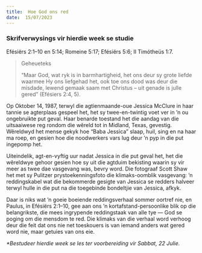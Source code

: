 ```yaml
---
title:  Hoe God ons red
date:  15/07/2023
---
```


### Skrifverwysings vir hierdie week se studie
Efésiërs 2:1–10 en 5:14;  Romeine 5:17;  Efésiërs 5:6;  II Timótheüs 1:7.

> <p>Geheueteks</p>
>  “Maar God, wat ryk is in barmhartigheid, het ons deur sy grote liefde waarmee Hy ons liefgehad het, ook toe ons dood was deur die misdade, lewend gemaak saam met Christus – uit genade is julle gered” (Efésiers 2:4, 5).

Op Oktober 14, 1987, terwyl die agtienmaande-oue Jessica McClure in haar tannie se agterplaas gespeel het, het sy twee-en-twintig voet ver in ’n ou ongebruikte put geval. Haar benarde toestand het die aandag van die uitsaaiwese reg rondom die wêreld tot in Midland, Texas, gevestig. Wêreldwyd het mense gekyk hoe “Baba Jessica” slaap, huil, sing en na haar ma roep, en gesien hoe die noodwerkers vars lug deur ’n pyp in die put ingepomp het.

Uiteindelik, agt-en-vyftig uur nadat Jessica in die put geval het, het die wêreldwye gehoor gesien hoe sy uit die agtduim bekisting waarin sy vir meer as twee dae vasgevang was, bevry word.  Die fotograaf Scott Shaw het met sy Pulitzer prystoekenningsfoto die klimaks-oomblik vasgevang: ’n reddingskabel wat die bekommerde gesigte van Jessica se redders halveer terwyl hulle in die put na die toegebinde bondeltjie van Jessica, afkyk.

Daar is niks wat ’n goeie boeiende reddingsverhaal sommer oortref nie, en Paulus, in Efésiërs 2:1–10, gee aan ons ’n kortafstand-persoonlike blik op die belangrikste, die mees ingrypende reddingstaak van alle tye — God se poging om die mensdom te red.  Die klimaks van die verhaal word verhoog deur die feit dat ons nie net toeskouers is van iemand anders wat gered word nie, maar getuies van ons eie.

_*Bestudeer hierdie week se les ter voorbereiding vir Sabbat, 22 Julie._